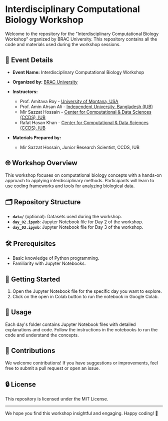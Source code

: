 # Interdisciplinary Computational Biology Workshop

Welcome to the repository for the "Interdisciplinary Computational Biology Workshop" organized by BRAC University. This repository contains all the code and materials used during the workshop sessions.

## 📅 Event Details
- **Event Name:** Interdisciplinary Computational Biology Workshop  
- **Organized by:** [BRAC University](https://www.bracu.ac.bd/)  
- **Instructors:**  
  - Prof. Amitava Roy - [University of Montana, USA](https://www.umt.edu/)  
  - Prof. Amin Ahsan Ali - [Independent University, Bangladesh (IUB)](https://www.iub.ac.bd/)  
  - Mir Sazzat Hossain - [Center for Computational & Data Sciences (CCDS), IUB](https://ccds.ai/)  
  - Rafat Hasan Khan - [Center for Computational & Data Sciences (CCDS), IUB](https://ccds.ai/)  

- **Materials Prepared by:**  
  - Mir Sazzat Hossain, Junior Research Scientist, CCDS, IUB 

## 🌐 Workshop Overview
This workshop focuses on computational biology concepts with a hands-on approach to applying interdisciplinary methods. Participants will learn to use coding frameworks and tools for analyzing biological data.

## 🗂 Repository Structure
- **`data/`** (optional): Datasets used during the workshop.
- **`day_02.ipynb`**: Jupyter Notebook file for Day 2 of the workshop.
- **`day_03.ipynb`**: Jupyter Notebook file for Day 3 of the workshop.

## 🛠️ Prerequisites

- Basic knowledge of Python programming.
- Familiarity with Jupyter Notebooks.

## 🚀 Getting Started

1. Open the Jupyter Notebook file for the specific day you want to explore.
2. Click on the open in Colab button to run the notebook in Google Colab.

## 🔨 Usage
Each day's folder contains Jupyter Notebook files with detailed explanations and code. Follow the instructions in the notebooks to run the code and understand the concepts.

## 🤝 Contributions
We welcome contributions! If you have suggestions or improvements, feel free to submit a pull request or open an issue.

## 🔒 License
This repository is licensed under the MIT License.

---

We hope you find this workshop insightful and engaging. Happy coding! 🎉

